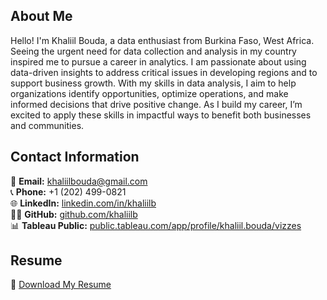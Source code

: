 ## **About Me** <br>
Hello! I'm Khaliil Bouda, a data enthusiast from Burkina Faso, West Africa. Seeing the urgent need for data collection and analysis in my country inspired me to pursue a career in analytics. I am passionate about using data-driven insights to address critical issues in developing regions and to support business growth. With my skills in data analysis, I aim to help organizations identify opportunities, optimize operations, and make informed decisions that drive positive change. As I build my career, I’m excited to apply these skills in impactful ways to benefit both businesses and communities.

## **Contact Information**

📧 **Email:** [khaliilbouda@gmail.com](mailto:khaliilbouda@gmail.com)  
📞 **Phone:** +1 (202) 499-0821  
🌐 **LinkedIn:** [linkedin.com/in/khaliilb](https://www.linkedin.com/in/khaliilb)  
👨‍💻 **GitHub:** [github.com/khaliilb](https://github.com/khaliilb)  
📊 **Tableau Public:** [public.tableau.com/app/profile/khaliil.bouda/vizzes](https://public.tableau.com/app/profile/khaliil.bouda/vizzes)


## **Resume**

📄 [Download My Resume](./Khaliil-Bouda-Resume.pdf)
